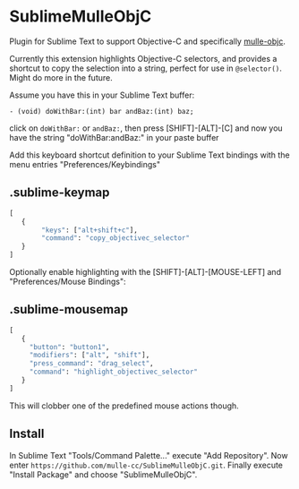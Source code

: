 # SublimeMulleObjC

Plugin for Sublime Text to support Objective-C and specifically [mulle-objc](//mulle-objc.github.io/).

Currently this extension highlights Objective-C selectors, and provides a
shortcut to copy the selection into a string, perfect for use in `@selector()`.
Might do more in the future.

Assume you have this in your Sublime Text buffer:

``` objc
- (void) doWithBar:(int) bar andBaz:(int) baz;
```

click on `doWithBar:` or `andBaz:`, then press [SHIFT]-[ALT]-[C] and now you
have the string "doWithBar:andBaz:" in your paste buffer

Add this keyboard shortcut definition to your Sublime Text bindings with the menu
entries "Preferences/Keybindings"

## .sublime-keymap

``` python
[
   {
        "keys": ["alt+shift+c"],
        "command": "copy_objectivec_selector"
   }
]
```

Optionally enable highlighting with the [SHIFT]-[ALT]-[MOUSE-LEFT] and "Preferences/Mouse Bindings":

## .sublime-mousemap

``` python
[
   {
     "button": "button1",  
     "modifiers": ["alt", "shift"],
     "press_command": "drag_select",
     "command": "highlight_objectivec_selector"
   }
]
```

This will clobber one of the predefined mouse actions though.

## Install

In Sublime Text "Tools/Command Palette..." execute "Add Repository". Now enter `https://github.com/mulle-cc/SublimeMulleObjC.git`. Finally execute "Install Package" and choose "SublimeMulleObjC". 

